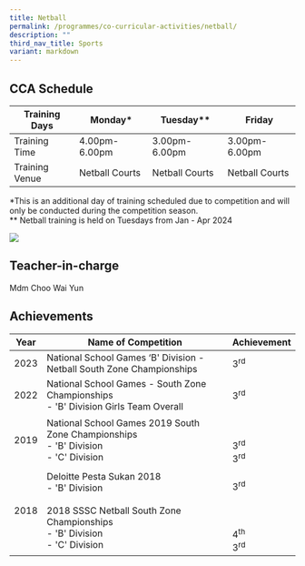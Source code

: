```yaml
---
title: Netball
permalink: /programmes/co-curricular-activities/netball/
description: ""
third_nav_title: Sports
variant: markdown
---
```

CCA Schedule
------------


| Training Days  | Monday* | Tuesday** | Friday
| -------- | -------- | -------- | -------- |
| Training Time     | 4.00pm-6.00pm     | 3.00pm-6.00pm     | 3.00pm-6.00pm|
| Training Venue | Netball Courts| Netball Courts | Netball Courts


*This is an additional day of training scheduled due to competition and will only be conducted during the competition season. <br>
** Netball training is held on Tuesdays from Jan - Apr 2024

![](/images/20230213_smss-05195.jpg)

Teacher-in-charge
-----------------

Mdm Choo Wai Yun

Achievements
------------



| Year | Name of Competition | Achievement |
| -------- | -------- | -------- |
| 2023 | National School Games ‘B' Division - Netball South Zone Championships     |  3<sup>rd</sup>    |
| 2022 | National School Games - South Zone Championships <br> - 'B' Division Girls Team Overall  |  3<sup>rd</sup> |
| 2019 | National School Games 2019 South Zone Championships <br> - 'B' Division <br> - 'C' Division |<br><br> 3<sup>rd</sup><br>3<sup>rd</sup><br>|
|2018 | Deloitte Pesta Sukan 2018 <br> -  'B' Division <br><br> 2018 SSSC Netball South Zone Championships <br>- 'B' Division <br> - 'C' Division | <br>3<sup>rd</sup>  <br><br> <br><br>4<sup>th</sup><br>3<sup>rd</sup>|